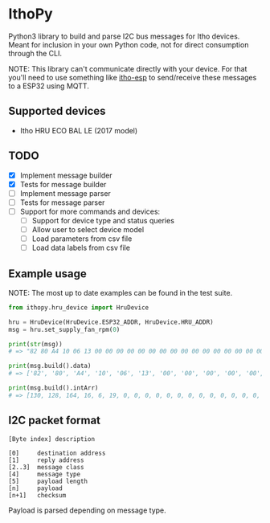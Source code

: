 # IthoPy

Python3 library to build and parse I2C bus messages for Itho devices. Meant for inclusion in your own Python code, not for direct consumption through the CLI.

NOTE: This library can't communicate directly with your device. For that you'll need to use something like [itho-esp](https://github.com/rustyx/itho-esp) to send/receive these messages to a ESP32 using MQTT.

## Supported devices

- Itho HRU ECO BAL LE (2017 model)

## TODO

- [x] Implement message builder
- [x] Tests for message builder
- [ ] Implement message parser
- [ ] Tests for message parser
- [ ] Support for more commands and devices:
  - [ ] Support for device type and status queries
  - [ ] Allow user to select device model
  - [ ] Load parameters from csv file
  - [ ] Load data labels from csv file

## Example usage

NOTE: The most up to date examples can be found in the test suite.

```py
from ithopy.hru_device import HruDevice

hru = HruDevice(HruDevice.ESP32_ADDR, HruDevice.HRU_ADDR)
msg = hru.set_supply_fan_rpm(0)

print(str(msg))
# => "82 80 A4 10 06 13 00 00 00 00 00 00 00 00 00 00 00 00 00 00 00 00 00 2D 00 04"

print(msg.build().data)
# => ['82', '80', 'A4', '10', '06', '13', '00', '00', '00', '00', '00', '00', '00', '00', '00', '00', '00', '00', '00', '00', '00', '00', '00', '2D', '00', '04']

print(msg.build().intArr)
# => [130, 128, 164, 16, 6, 19, 0, 0, 0, 0, 0, 0, 0, 0, 0, 0, 0, 0, 0, 0, 0, 0, 0, 45, 0, 4]
```

## I2C packet format

`[Byte index] description`

```
[0]     destination address
[1]     reply address
[2..3]  message class
[4]     message type
[5]     payload length
[n]     payload
[n+1]   checksum
```

Payload is parsed depending on message type.